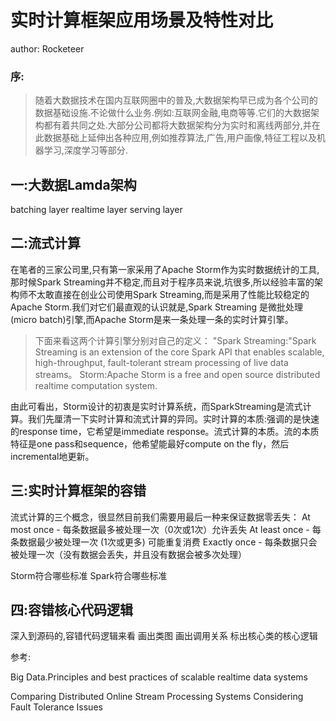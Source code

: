 # 实时计算框架应用场景及特性对比
author: Rocketeer
### 序:
>随着大数据技术在国内互联网圈中的普及,大数据架构早已成为各个公司的数据基础设施.不论做什么业务.例如:互联网金融,电商等等.它们的大数据架构都有着共同之处.大部分公司都将大数据架构分为实时和离线两部分,并在此数据基础上延伸出各种应用,例如推荐算法,广告,用户画像,特征工程以及机器学习,深度学习等部分.

## 一:大数据Lamda架构
batching layer
realtime layer
serving layer

## 二:流式计算
在笔者的三家公司里,只有第一家采用了Apache Storm作为实时数据统计的工具,那时候Spark Streaming并不稳定,而且对于程序员来说,坑很多,所以经验丰富的架构师不太敢直接在创业公司使用Spark Streaming,而是采用了性能比较稳定的Apache Storm.我们对它们最直观的认识就是,Spark Streaming 是微批处理(micro batch)引擎,而Apache Storm是来一条处理一条的实时计算引擎。
>下面来看这两个计算引擎分别对自己的定义：
"Spark Streaming:"Spark Streaming is an extension of the core Spark API that enables scalable, high-throughput, fault-tolerant stream processing of live data streams。
Storm:Apache Storm is a free and open source distributed realtime computation system.

由此可看出，Storm设计的初衷是实时计算系统，而SparkStreaming是流式计算。我们先厘清一下实时计算和流式计算的异同。实时计算的本质:强调的是快速的response time，它希望是immediate response。流式计算的本质。流的本质特征是one pass和sequence，他希望能最好compute on the fly，然后incremental地更新。

## 三:实时计算框架的容错
流式计算的三个概念，很显然目前我们需要用最后一种来保证数据零丢失：
At most once - 每条数据最多被处理一次（0次或1次）允许丢失
At least once  - 每条数据最少被处理一次 (1次或更多)  可能重复消费
Exactly once   - 每条数据只会被处理一次（没有数据会丢失，并且没有数据会被多次处理）

Storm符合哪些标准
Spark符合哪些标准

## 四:容错核心代码逻辑
深入到源码的,容错代码逻辑来看
画出类图
画出调用关系
标出核心类的核心逻辑


参考:

Big Data.Principles and best practices of scalable realtime data systems

Comparing Distributed Online Stream Processing Systems Considering Fault Tolerance Issues